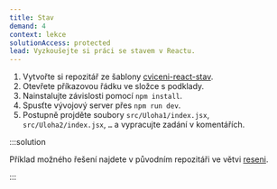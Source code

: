 ```yaml
---
title: Stav
demand: 4
context: lekce
solutionAccess: protected
lead: Vyzkoušejte si práci se stavem v Reactu.
---
```


1. Vytvořte si repozitář ze šablony [cviceni-react-stav](https://github.com/Czechitas-podklady-WEB/cviceni-react-stav).
1. Otevřete příkazovou řádku ve složce s podklady.
1. Nainstalujte závislosti pomocí `npm install`.
1. Spusťte vývojový server přes `npm run dev`.
1. Postupně projděte soubory `src/Uloha1/index.jsx`, `src/Uloha2/index.jsx`, `…` a vypracujte zadání v komentářích.

:::solution

Příklad možného řešení najdete v původním repozitáři ve větvi [reseni](https://github.com/Czechitas-podklady-WEB/cviceni-react-stav/tree/reseni).

:::
